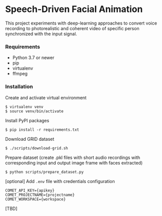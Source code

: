 # Speech-Driven Facial Animation

This project experiments with deep-learning approaches to convert voice recording to photorealistic and coherent video of
specific person synchronized with the input signal.

### Requirements

- Python 3.7 or newer
- pip
- virtualenv
- ffmpeg

### Installation

Create and activate virtual environment
```
$ virtualenv venv
$ source venv/bin/activate
```

Install PyPI packages
```
$ pip install -r requirements.txt
```

Download GRID dataset
```
$ ./scripts/download-grid.sh
```

Prepare dataset (create .pkl files with short audio recordings with corresponding input and output image frame with faces extracted)
```
$ python scripts/prepare_dataset.py
```

[optional] Add `.env` file with credentials configuration
```
COMET_API_KEY={apikey}
COMET_PROJECTNAME={projectname}
COMET_WORKSPACE={workspace}
```


[TBD]
